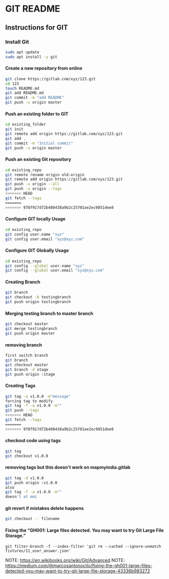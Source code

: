 # GIT README

## Instructions for GIT

### Install Git

```bash
sudo apt update
sudo apt install -y git
```

#### Create a new repository from online

```bash
git clone https://gitlab.com/xyz/123.git
cd 123
touch README.md
git add README.md
git commit -m "add README"
git push -u origin master
```

#### Push an existing folder to GIT

```bash
cd existing_folder
git init
git remote add origin https://gitlab.com/xyz/123.git
git add .
git commit -m "Initial commit"
git push -u origin master
```

#### Push an existing Git repository

```bash
cd existing_repo
git remote rename origin old-origin
git remote add origin https://gitlab.com/xyz/123.git
git push -u origin --all
git push -u origin --tags
<<<<<<< HEAD
git fetch --tags
=======
>>>>>>> 978f917d72b408438a9b2c25701ae2ec9851dee8
```

#### Configure GIT locally Usage

```bash
cd existing_repo
git config user.name "xyz"
git config user.email "xyz@xyz.com"
```

#### Configure GIT Globally Usage

```bash
cd existing_repo
git config --global user.name "xyz"
git config --global user.email "xyz@xyz.com"
```

#### Creating Branch

```bash
git branch
git checkout -b testingbranch
git push origin testingbranch
```

#### Merging testing branch to master branch

```bash
git checkout master
git merge testingbranch
git push origin master
```

#### removing branch

```bash
first switch branch
git branch
git checkout master
git branch -d stage
git push origin :stage
```

#### Creating Tags

```bash
git tag -a v1.0.0 -m"message"
forcing tag to modify
git tag -f -a v1.0.0 -m""
git push --tags
<<<<<<< HEAD
git fetch --tags
=======
>>>>>>> 978f917d72b408438a9b2c25701ae2ec9851dee8
```

#### checkout code using tags

```bash
git tag
git checkout v1.0.0
```

#### removing tags but this doesn't work on mapmyindia.gitlab

```bash
git tag -d v1.0.0
git push origin :v1.0.0
also
git tag -f -a v1.0.0 -m""
doesn't at mmi
```

#### git revert if mistakes delete happens

```bash
git checkout -- filename
```

#### Fixing the “GH001: Large files detected. You may want to try Git Large File Storage.”
```
git filter-branch -f --index-filter 'git rm --cached --ignore-unmatch fixtures/11_user_answer.json'
```

NOTE: https://en.wikibooks.org/wiki/Git/Advanced
NOTE: https://medium.com/@marcosantonocito/fixing-the-gh001-large-files-detected-you-may-want-to-try-git-large-file-storage-43336b983272
